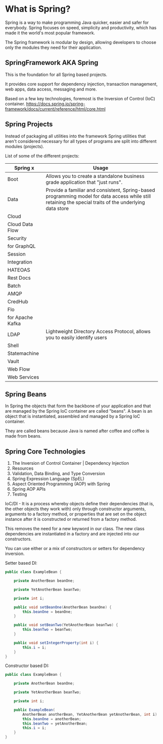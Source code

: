 # What is Spring?

Spring is a way to make programming Java quicker, easier and safer for everybody. Spring focuses on speed, simplicity and productivity, which has made it the world's most popular framework.

The Spring framework is modular by design, allowing developers to choose only the modules they need for their application.

## SpringFramework AKA Spring

This is the foundation for all Spring based projects.

It provides core support for dependency injection, transaction management, web apps, data access, messaging and more.

Based on a few key technologies, foremost is the Inversion of Control (IoC) container. https://docs.spring.io/spring-framework/docs/current/reference/html/core.html

## Spring Projects

Instead of packaging all utilities into the framework Spring utilities that aren't considered necessary for all types of programs are split into different modules (projects).

List of some of the different projects:

| Spring x | Usage |
| --- | --- |
| Boot | Allows you to create a standalone business grade application that "just runs". |
| Data | Provide a familiar and consistent, Spring-based programming model for data access while still retaining the special traits of the underlying data store |
| Cloud |  |
| Cloud Data Flow |  |
| Security |  |
| for GraphQL |  |
| Session |  |
| Integration |  |
| HATEOAS |  |
| Rest Docs |  |
| Batch |  |
| AMQP |  |
| CredHub |  |
| Flo |  |
| for Apache Kafka |  |
| LDAP | Lightweight Directory Access Protocol, allows you to easily identify users |
| Shell |  |
| Statemachine |  |
| Vault |  |
| Web Flow |  |
| Web Services |  |


## Spring Beans

In Spring the objects that form the backbone of your application and that are managed by the Spring IoC container are called "beans".
A bean is an object that is instantiated, assembled and managed by a Spring IoC container.

They are called beans because Java is named after coffee and coffee is made from beans.

## Spring Core Technologies

1. The Inversion of Control Container | Dependency Injection
2. Resources
3. Validation, Data Binding, and Type Conversion
4. Spring Expression Language (SpEL)
5. Aspect Oriented Programming (AOP) with Spring
6. Spring AOP APIs
7. Testing


IoC/DI -  It is a process whereby objects define their dependencies (that is, the other objects they work with) only through constructor arguments, arguments to a factory method, or properties that are set on the object instance after it is constructed or returned from a factory method.

This removes the need for a new keyword in our class. The new class dependencies are instantiated in a factory and are injected into our constructors.

You can use either or a mix of constructors or setters for dependency inversion.

Setter based DI:

```Java
public class ExampleBean {

    private AnotherBean beanOne;

    private YetAnotherBean beanTwo;

    private int i;

    public void setBeanOne(AnotherBean beanOne) {
        this.beanOne = beanOne;
    }

    public void setBeanTwo(YetAnotherBean beanTwo) {
        this.beanTwo = beanTwo;
    }

    public void setIntegerProperty(int i) {
        this.i = i;
    }
}
```

Constructor based DI:

```Java
public class ExampleBean {

    private AnotherBean beanOne;

    private YetAnotherBean beanTwo;

    private int i;

    public ExampleBean(
        AnotherBean anotherBean, YetAnotherBean yetAnotherBean, int i) {
        this.beanOne = anotherBean;
        this.beanTwo = yetAnotherBean;
        this.i = i;
    }
}
```
